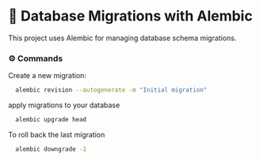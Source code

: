 # 🔧 Database Migrations with Alembic

This project uses Alembic for managing database schema migrations.

### ⚙️ Commands

Create a new migration:
```bash
  alembic revision --autogenerate -m "Initial migration"
```
apply migrations to your database

```bash
  alembic upgrade head
```
To roll back the last migration

```bash
  alembic downgrade -1
```



